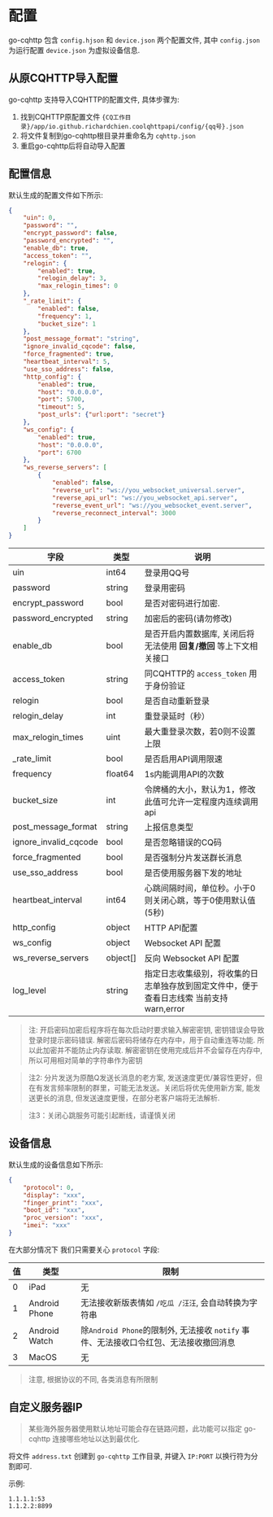 # 配置

go-cqhttp 包含 `config.hjson` 和 `device.json` 两个配置文件, 其中 `config.json` 为运行配置 `device.json` 为虚拟设备信息.

## 从原CQHTTP导入配置

go-cqhttp 支持导入CQHTTP的配置文件, 具体步骤为: 

1. 找到CQHTTP原配置文件 `{CQ工作目录}/app/io.github.richardchien.coolqhttpapi/config/{qq号}.json`
2. 将文件复制到go-cqhttp根目录并重命名为 `cqhttp.json`
3. 重启go-cqhttp后将自动导入配置

## 配置信息

默认生成的配置文件如下所示: 

````json
{
	"uin": 0,
	"password": "",
	"encrypt_password": false,
	"password_encrypted": "",
	"enable_db": true,
	"access_token": "",
	"relogin": {
		"enabled": true,
		"relogin_delay": 3,
		"max_relogin_times": 0
	},
    "_rate_limit": {
		"enabled": false,
		"frequency": 1,
		"bucket_size": 1
    },
	"post_message_format": "string",
	"ignore_invalid_cqcode": false,
	"force_fragmented": true,
	"heartbeat_interval": 5,
    "use_sso_address": false,
	"http_config": {
		"enabled": true,
		"host": "0.0.0.0",
		"port": 5700,
		"timeout": 5,
		"post_urls": {"url:port": "secret"}
	},
	"ws_config": {
		"enabled": true,
		"host": "0.0.0.0",
		"port": 6700
	},
	"ws_reverse_servers": [
		{
			"enabled": false,
			"reverse_url": "ws://you_websocket_universal.server",
			"reverse_api_url": "ws://you_websocket_api.server",
			"reverse_event_url": "ws://you_websocket_event.server",
			"reverse_reconnect_interval": 3000
		}
	]
}
````

| 字段                  | 类型     | 说明                                                                                     |
| --------------------- | -------- | ---------------------------------------------------------------------------------------- |
| uin                   | int64    | 登录用QQ号                                                                               |
| password              | string   | 登录用密码                                                                               |
| encrypt_password      | bool     | 是否对密码进行加密.                                                                      |
| password_encrypted    | string   | 加密后的密码(请勿修改)                                                                   |
| enable_db             | bool     | 是否开启内置数据库, 关闭后将无法使用 **回复/撤回** 等上下文相关接口                      |
| access_token          | string   | 同CQHTTP的 `access_token`  用于身份验证                                                  |
| relogin               | bool     | 是否自动重新登录                                                                         |
| relogin_delay         | int      | 重登录延时（秒）                                                                         |
| max_relogin_times     | uint     | 最大重登录次数，若0则不设置上限                                                          |
| _rate_limit           | bool     | 是否启用API调用限速                                                                      |
| frequency             | float64  | 1s内能调用API的次数                                                                      |
| bucket_size           | int      | 令牌桶的大小，默认为1，修改此值可允许一定程度内连续调用api                               |
| post_message_format   | string   | 上报信息类型                                                                             |
| ignore_invalid_cqcode | bool     | 是否忽略错误的CQ码                                                                       |
| force_fragmented      | bool     | 是否强制分片发送群长消息                                                                 |
| use_sso_address       | bool     | 是否使用服务器下发的地址                                                                 |
| heartbeat_interval    | int64    | 心跳间隔时间，单位秒。小于0则关闭心跳，等于0使用默认值(5秒)                              |
| http_config           | object   | HTTP API配置                                                                             |
| ws_config             | object   | Websocket API 配置                                                                       |
| ws_reverse_servers    | object[] | 反向 Websocket API 配置                                                                  |
| log_level             | string   | 指定日志收集级别，将收集的日志单独存放到固定文件中，便于查看日志线索 当前支持 warn,error |

> 注: 开启密码加密后程序将在每次启动时要求输入解密密钥, 密钥错误会导致登录时提示密码错误.
> 解密后密码将储存在内存中，用于自动重连等功能. 所以此加密并不能防止内存读取.
> 解密密钥在使用完成后并不会留存在内存中, 所以可用相对简单的字符串作为密钥

> 注2: 分片发送为原酷Q发送长消息的老方案, 发送速度更优/兼容性更好，但在有发言频率限制的群里，可能无法发送。关闭后将优先使用新方案, 能发送更长的消息, 但发送速度更慢，在部分老客户端将无法解析.

> 注3：关闭心跳服务可能引起断线，请谨慎关闭

## 设备信息

默认生成的设备信息如下所示: 

``` json
{
	"protocol": 0,
	"display": "xxx",
	"finger_print": "xxx",
	"boot_id": "xxx",
	"proc_version": "xxx",
	"imei": "xxx"
}
```

在大部分情况下 我们只需要关心 `protocol` 字段: 

| 值  | 类型          | 限制                                                             |
| --- | ------------- | ---------------------------------------------------------------- |
| 0   | iPad          | 无                                                                        |
| 1   | Android Phone | 无法接收新版表情如 `/吃瓜 /汪汪`, 会自动转换为字符串                            |
| 2   | Android Watch | 除`Android Phone`的限制外, 无法接收 `notify` 事件、无法接收口令红包、无法接收撤回消息 |
| 3   | MacOS         | 无                                                                             |

> 注意, 根据协议的不同, 各类消息有所限制

## 自定义服务器IP

> 某些海外服务器使用默认地址可能会存在链路问题，此功能可以指定 go-cqhttp 连接哪些地址以达到最优化.

将文件 `address.txt` 创建到 `go-cqhttp` 工作目录, 并键入 `IP:PORT` 以换行符为分割即可.

示例:
````
1.1.1.1:53
1.1.2.2:8899
````